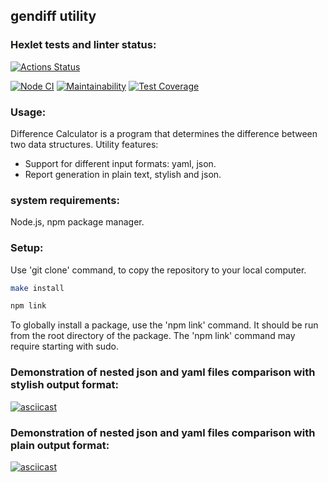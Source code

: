 ## gendiff utility

### Hexlet tests and linter status:

[![Actions Status](https://github.com/Kosmos3-14/fullstack-javascript-project-46/workflows/hexlet-check/badge.svg)](https://github.com/Kosmos3-14/fullstack-javascript-project-46/actions)

[![Node CI](https://github.com/Kosmos3-14/fullstack-javascript-project-46/actions/workflows/nodejs.yml/badge.svg)](https://github.com/Kosmos3-14/fullstack-javascript-project-46/actions/workflows/nodejs.yml)
[![Maintainability](https://api.codeclimate.com/v1/badges/182b9efb5bb684067e88/maintainability)](https://codeclimate.com/github/Kosmos3-14/fullstack-javascript-project-46/maintainability)
[![Test Coverage](https://api.codeclimate.com/v1/badges/182b9efb5bb684067e88/test_coverage)](https://codeclimate.com/github/Kosmos3-14/fullstack-javascript-project-46/test_coverage)

### Usage:

Difference Calculator is a program that determines the difference between two data structures.
Utility features:
- Support for different input formats: yaml, json.
- Report generation in plain text, stylish and json.

### system requirements:

Node.js, npm package manager.

### Setup:

Use 'git clone' command, to copy the repository to your local computer.

```bash
make install
```
```bash
npm link
```

To globally install a package, use the 'npm link' command. It should be run from the root directory of the package. The 'npm link' command may require starting with sudo.

### Demonstration of nested json and yaml files comparison with stylish output format:

[![asciicast](https://asciinema.org/a/5ldHJJ9EvDzOlZfGsebRdJ77q.svg)](https://asciinema.org/a/5ldHJJ9EvDzOlZfGsebRdJ77q)

### Demonstration of nested json and yaml files comparison with plain output format:

[![asciicast](https://asciinema.org/a/t4PhDhlCsZ1znsq10OMfFE3Lh.svg)](https://asciinema.org/a/t4PhDhlCsZ1znsq10OMfFE3Lh)
